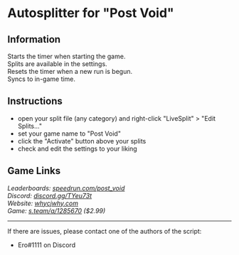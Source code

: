 # Autosplitter for "Post Void"
## Information
Starts the timer when starting the game.  
Splits are available in the settings.  
Resets the timer when a new run is begun.  
Syncs to in-game time.

## Instructions
* open your split file (any category) and right-click "LiveSplit" > "Edit Splits..."
* set your game name to "Post Void"
* click the "Activate" button above your splits
* check and edit the settings to your liking

## Game Links
*Leaderboards: [speedrun.com/post_void](https://speedrun.com/post_void)*  
*Discord: [discord.gg/TYeu73t](https://discord.gg/TYeu73t)*  
*Website: [whycjwhy.com](https://whycjwhy.com)*  
*Game: [s.team/a/1285670](https://s.team/a/1285670) ($2.99)*

---
If there are issues, please contact one of the authors of the script:  
* Ero#1111 on Discord